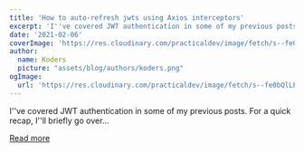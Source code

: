 ```yaml
---
title: 'How to auto-refresh jwts using Axios interceptors'
excerpt: 'I''ve covered JWT authentication in some of my previous posts. For a quick recap, I''ll briefly go over...'
date: '2021-02-06'
coverImage: 'https://res.cloudinary.com/practicaldev/image/fetch/s--fe0bQlLF--/c_imagga_scale,f_auto,fl_progressive,h_420,q_auto,w_1000/https://dev-to-uploads.s3.amazonaws.com/i/w11b04sawtgyvf4evwhl.jpg'
author:
  name: Koders
  picture: "assets/blog/authors/koders.png"
ogImage:
  url: 'https://res.cloudinary.com/practicaldev/image/fetch/s--fe0bQlLF--/c_imagga_scale,f_auto,fl_progressive,h_420,q_auto,w_1000/https://dev-to-uploads.s3.amazonaws.com/i/w11b04sawtgyvf4evwhl.jpg'
---
```


I''ve covered JWT authentication in some of my previous posts. For a quick recap, I''ll briefly go over...

[Read more](https://dev.to/lewiskori/how-to-auto-refresh-jwts-using-axios-interceptors-40nj)
